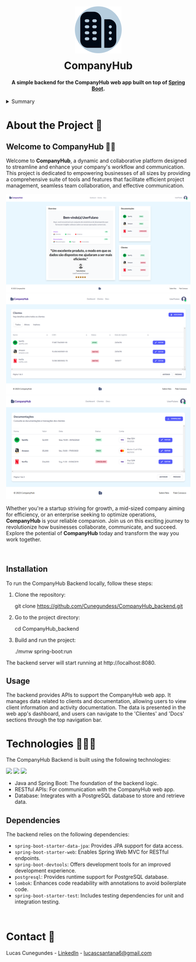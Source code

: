 <a name="readme-top"></a>

<h1 align="center">
  <br>
  <a href="http://github.com/Cunegundess/CompanyHub">
  <img src="./readme_Img/construcao.png" 
  alt="CompanyHub" 
  style="margin-bottom: 10px;">
  </a>
  <br>
  CompanyHub
  <br>
</h1>

<h4 align="center">A simple backend for the CompanyHub web app built on top of <a href="https://spring.io/" target="_blank">Spring Boot</a>.</h4>

<!-- TABLE OF CONTENTS -->
<details>
  <summary>Summary</summary>
  <ol>
    <li>
      <a href="#About-the-Project">About the Project</a>
        <ul>
          <li><a href="#Installation">Installation</a></li>
          <li><a href="#Usage">Usage</a></li>
    </li>
        <li><a href="#Technologies">Technologies</a></li>
        <li><a href="#Dependencies">Dependencies</a></li>
      </ul>
    </li>
    <li><a href="#Contact">Contact</a></li>
  </ol>
</details>

<a id="About-the-Project"></a>
# About the Project 📜

<h2>Welcome to CompanyHub 👋🏻</h2>

Welcome to **CompanyHub**, a dynamic and collaborative platform designed to streamline and enhance your company's workflow and communication. This project is dedicated to empowering businesses of all sizes by providing a comprehensive suite of tools and features that facilitate efficient project management, seamless team collaboration, and effective communication.

<img src="./readme_Img/Screenshot from 2023-08-05 00-23-56.png" alt="Preview 1">
<img src="./readme_Img/Screenshot from 2023-08-04 23-23-43.png" alt="Preview 2">
<img src="./readme_Img/Screenshot from 2023-08-04 23-23-00.png" alt="Preview 3">

Whether you're a startup striving for growth, a mid-sized company aiming for efficiency, or an enterprise seeking to optimize operations, **CompanyHub** is your reliable companion. Join us on this exciting journey to revolutionize how businesses collaborate, communicate, and succeed. Explore the potential of **CompanyHub** today and transform the way you work together.

</br>

<a id="Installation"></a>

## Installation


To run the CompanyHub Backend locally, follow these steps:


   
1.  Clone the repository:


    git clone https://github.com/Cunegundess/CompanyHub_backend.git


3.  Go to the project directory:


    cd CompanyHub_backend


4.  Build and run the project:


    ./mvnw spring-boot:run

The backend server will start running at http://localhost:8080.
</br>

<a id="Usage"></a>
## Usage

The backend provides APIs to support the CompanyHub web app. 
It manages data related to clients and documentation, 
allowing users to view client information and activity 
documentation. The data is presented in the web app's dashboard,
and users can navigate to the 'Clientes' and 'Docs' 
sections through the top navigation bar.



<a id="Technologies"></a>
# Technologies 🧑🏻‍💻

The CompanyHub Backend is built using the following technologies:

<img src="https://img.shields.io/badge/Spring_Boot-6DB33F?style=for-the-badge&logo=spring-boot&logoColor=white" /> <img src="https://img.shields.io/badge/Java-FFA500?style=for-the-badge&logo=java&logoColor=white" /> <img src="https://img.shields.io/badge/PostgreSQL-336791?style=for-the-badge&logo=postgresql&logoColor=white" />

- Java and Spring Boot: The foundation of the backend logic.
- RESTful APIs: For communication with the CompanyHub web app.
- Database: Integrates with a PostgreSQL database to store and retrieve data.

<a id="Dependencies"></a>
## Dependencies

The backend relies on the following dependencies:

- `spring-boot-starter-data-jpa`: Provides JPA support for data access.
- `spring-boot-starter-web`: Enables Spring Web MVC for RESTful endpoints.
- `spring-boot-devtools`: Offers development tools for an improved development experience.
- `postgresql`: Provides runtime support for PostgreSQL database.
- `lombok`: Enhances code readability with annotations to avoid boilerplate code.
- `spring-boot-starter-test`: Includes testing dependencies for unit and integration testing.

</br>

<a id="Contact"></a>
# Contact 📨

Lucas Cunegundes - [LinkedIn](https://www.linkedin.com/in/lucas-cunegundes) - lucascsantana6@gmail.com
